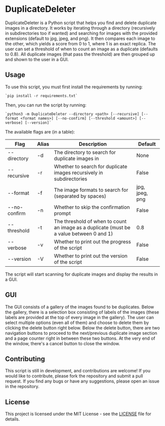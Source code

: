# DuplicateDeleter

DuplicateDeleter is a Python script that helps you find and delete duplicate images in a directory. It works by iterating through a directory (recursively in subdirectories too if wanted) and searching for images with the provided extensions (default to jpg, jpeg, and png). It then compares each image to the other, which yields a score from 0 to 1, where 1 is an exact replica. The user can set a threshold of when to count an image as a duplicate (defaults to 0.8). All duplicate images (that pass the threshold) are then grouped up and shown to the user in a GUI.

## Usage

To use this script, you must first install the requirements by running:

    `pip install -r requirements.txt`

Then, you can run the script by running:

    `python3 -m DuplicateDeleter --directory <path> [--recursive] [--format <format names>] [--no-confirm] [--threshold <amount>] [--verbose] [--version]`


The available flags are (in a table):

| Flag         | Alias | Description                                                                              | Default        |
| ------------ | ----- | ---------------------------------------------------------------------------------------- | -------------- |
| --directory  | -d    | The directory to search for duplicate images in                                          | None           |
| --recursive  | -r    | Whether to search for duplicate images recursively in subdirectories                     | False          |
| --format     | -f    | The image formats to search for (separated by spaces)                                    | jpg, jpeg, png |
| --no-confirm | -n    | Whether to skip the confirmation prompt                                                  | False          |
| --threshold  | -t    | The threshold of when to count an image as a duplicate (must be a value between 0 and 1) | 0.8            |
| --verbose    | -v    | Whether to print out the progress of the script                                          | False          |
| --version    | -V    | Whether to print out the version of the script                                           | False          |

The script will start scanning for duplicate images and display the results in a GUI.

## GUI

The GUI consists of a gallery of the images found to be duplicates. Below the gallery, there is a selection box consisting of labels of the images (these labels are provided at the top of every image in the gallery). The user can select multiple options (even all of them) and choose to delete them by clicking the delete button right below. Below the delete button, there are two navigation buttons to proceed to the next/previous duplicate image section and a page counter right in between these two buttons. At the very end of the window, there's a cancel button to close the window.

## Contributing

This script is still in development, and contributions are welcome! If you would like to contribute, please fork the repository and submit a pull request. If you find any bugs or have any suggestions, please open an issue in the repository.

## License

This project is licensed under the MIT License - see the [LICENSE](LICENSE) file for details.
